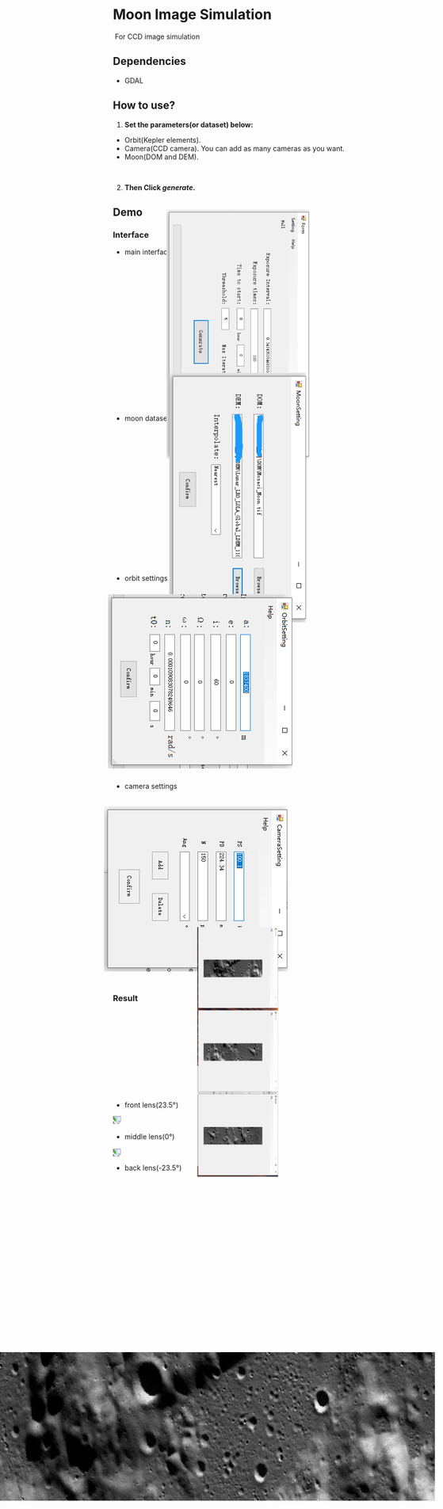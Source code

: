 # Moon Image Simulation

​	For CCD image simulation





## Dependencies

- GDAL





## How to use?

1.  **Set the parameters(or dataset) below:**
   - Orbit(Kepler elements).
   - Camera(CCD camera). You can add as many cameras as you want.
   - Moon(DOM  and DEM). 

​	

2. **Then Click *generate*.**





## Demo

### Interface

- main interface
<img src="https://github.com/Liu-Yuzhen/MoonProject/blob/master/pic/image-20210503201617480.png" style="transform:rotate(90deg);">




- moon dataset
<img src="https://github.com/Liu-Yuzhen/MoonProject/blob/master/pic/image-20210503201854420.png" style="transform:rotate(90deg);">




- orbit settings
<img src="https://github.com/Liu-Yuzhen/MoonProject/blob/master/pic/image-20210503201928303.png" style="transform:rotate(90deg);">


- camera settings
<img src="https://github.com/Liu-Yuzhen/MoonProject/blob/master/pic/image-20210503201953342.png" style="transform:rotate(90deg);">




### Result
<img src="https://github.com/Liu-Yuzhen/MoonProject/blob/master/pic/image-20210503202234226.png" style="transform:rotate(90deg);">



- front lens(23.5°)
<img src="https://github.com/Liu-Yuzhen/MoonProject/blob/master/pic/front.png" style="transform:rotate(90deg);">


- middle lens(0°)
<img src="https://github.com/Liu-Yuzhen/MoonProject/blob/master/pic/mid.png" style="transform:rotate(90deg);" div align=center>




- back lens(-23.5°)
<img src="https://github.com/Liu-Yuzhen/MoonProject/blob/master/pic/back.jpg" style="transform:rotate(90deg);">

